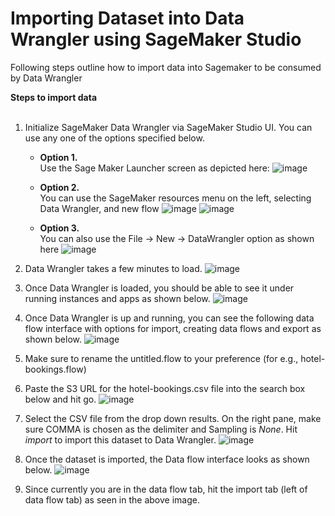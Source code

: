 # Importing Dataset into Data Wrangler using SageMaker Studio

Following steps outline how to import data into Sagemaker to be consumed by Data Wrangler


<b>Steps to import data</b></br></br>  
1. Initialize SageMaker Data Wrangler via SageMaker Studio UI. You can use any one of the options specified below. 
   


    -  <b>Option 1.</b> </br> Use the Sage Maker Launcher screen as depicted here:
    ![image](./img/image-1.png)

    -  <b>Option 2.</b> </br>  You can use the SageMaker resources menu on the left, selecting Data Wrangler, and new flow
    ![image](./img/image-1-1.png)
    ![image](./img/image-1-2.png)
    -  <b>Option 3.</b> </br> You can also use the File -> New -> DataWrangler option as shown here
    ![image](./img/image-1-3.png)
2. Data Wrangler takes a few minutes to load.
![image](./img/image-2.png)
3. Once Data Wrangler is loaded, you should be able to see it under running instances and apps as shown below.
![image](./img/image-3.png)
4. Once Data Wrangler is up and running, you can see the following data flow interface with options for import, creating data flows and export as shown below.
![image](./img/image-4.png)
5. Make sure to rename the untitled.flow to your preference (for e.g., hotel-bookings.flow)
6. Paste the S3 URL for the hotel-bookings.csv file into the search box below and hit go.
![image](./img/image-5.png)
7. Select the CSV file from the drop down results. On the right pane, make sure COMMA is chosen as the delimiter and Sampling is *None*. Hit *import* to import this dataset to Data Wrangler.
![image](./img/image-6.png)
8. Once the dataset is imported, the Data flow interface looks as shown below.
![image](./img/image-7.png)
9. Since currently you are in the data flow tab, hit the import tab (left of data flow tab) as seen in the above image.
